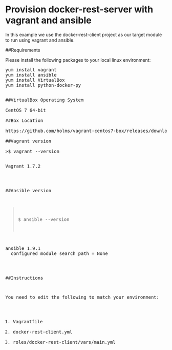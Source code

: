 # Provision docker-rest-server with vagrant and ansible

In this example we use the docker-rest-client project as our target module to run using vagrant and ansible.

##Requirements

Please install the following packages to your local linux environment:

<pre>
yum install vagrant
yum install ansible
yum install VirtualBox
yum install python-docker-py
<pre>

##VirtualBox Operating System

CentOS 7 64-bit

##Box Location

https://github.com/holms/vagrant-centos7-box/releases/download/7.1.1503.001/CentOS-7.1.1503-x86_64-netboot.box

##Vagrant version

>$ vagrant --version

<pre>
Vagrant 1.7.2
</pre>

##Ansible version

>$ ansible --version

<pre>
ansible 1.9.1
  configured module search path = None
</pre>


##Instructions

You need to edit the following to match your environment:

1. Vagrantfile
2. docker-rest-client.yml
3. roles/docker-rest-client/vars/main.yml
